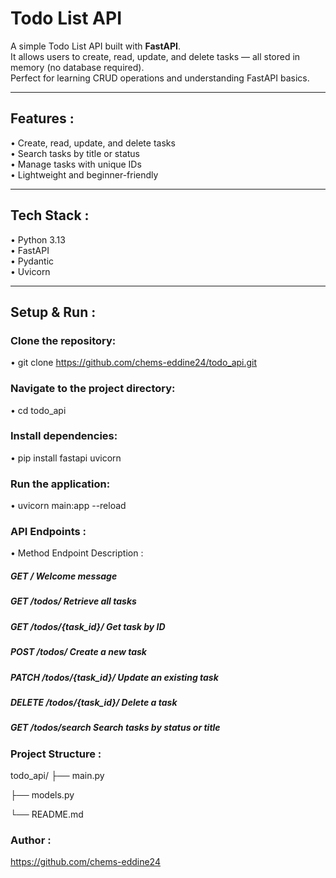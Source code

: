 # Todo List API

A simple Todo List API built with **FastAPI**.  
It allows users to create, read, update, and delete tasks — all stored in memory (no database required).  
Perfect for learning CRUD operations and understanding FastAPI basics.

---

## Features :

• Create, read, update, and delete tasks  
• Search tasks by title or status  
• Manage tasks with unique IDs  
• Lightweight and beginner-friendly

---

## Tech Stack :

• Python 3.13  
• FastAPI  
• Pydantic  
• Uvicorn

---

## Setup & Run :

### Clone the repository:

• git clone https://github.com/chems-eddine24/todo_api.git
  
### Navigate to the project directory:
• cd todo_api

### Install dependencies:
• pip install fastapi uvicorn

### Run the application:
• uvicorn main:app --reload


### API Endpoints :
• Method	Endpoint	Description :

##### GET	/	Welcome message

##### GET	/todos/	Retrieve all tasks

##### GET	/todos/{task_id}/	Get task by ID

##### POST	/todos/	Create a new task

##### PATCH	/todos/{task_id}/	Update an existing task

##### DELETE	/todos/{task_id}/	Delete a task

##### GET	/todos/search	Search tasks by status or title

### Project Structure :

todo_api/
├── main.py

├── models.py

└── README.md
### Author :
https://github.com/chems-eddine24
